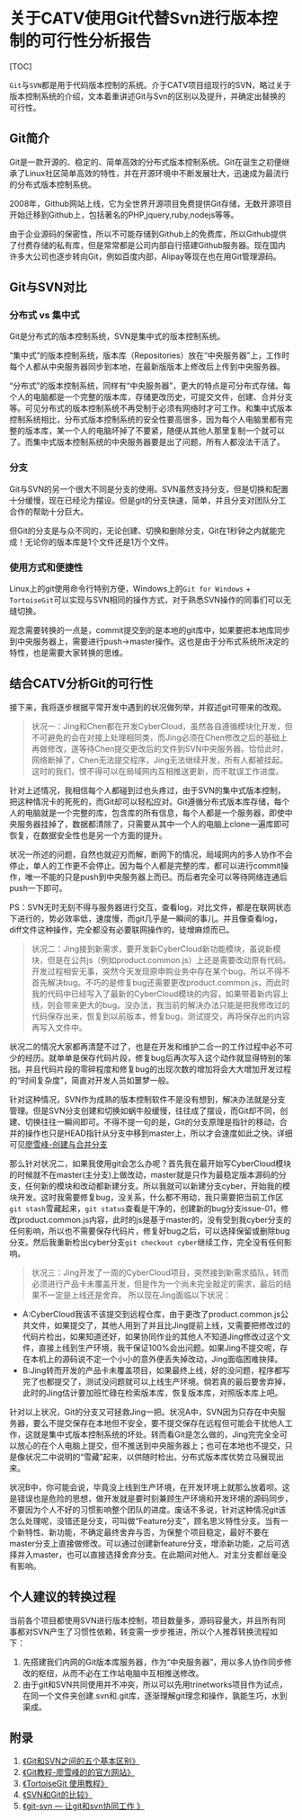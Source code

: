 # 关于CATV使用Git代替Svn进行版本控制的可行性分析报告


[TOC]


`Git`与`SVN`都是用于代码版本控制的系统。介于CATV项目组现行的SVN，略过关于版本控制系统的介绍，文本着重讲述Git与Svn的区别以及提升，并确定出替换的可行性。

## Git简介

Git是一款开源的、稳定的、简单高效的分布式版本控制系统。Git在诞生之初便继承了Linux社区简单高效的特性，并在开源环境中不断发展壮大，迅速成为最流行的分布式版本控制系统。

2008年，Github网站上线，它为全世界开源项目免费提供Git存储，无数开源项目开始迁移到Github上，包括著名的PHP,jquery,ruby,nodejs等等。

由于企业源码的保密性，所以不可能存储到Github上的免费库，所以Github提供了付费存储的私有库，但是常常都是公司内部自行搭建Github服务器。现在国内许多大公司也逐步转向Git，例如百度内部，Alipay等现在也在用Git管理源码。

## Git与SVN对比

### 分布式 vs 集中式
Git是分布式的版本控制系统，SVN是集中式的版本控制系统。

“集中式”的版本控制系统，版本库（Repositories）放在“中央服务器”上，工作时每个人都从中央服务器同步到本地，在最新版版本上修改后上传到中央服务器。

“分布式”的版本控制系统，同样有“中央服务器”，更大的特点是可分布式存储。每个人的电脑都是一个完整的版本库，存储更改历史，可提交文件，创建、合并分支等。可见分布式的版本控制系统不再受制于必须有网络时才可工作。和集中式版本控制系统相比，分布式版本控制系统的安全性要高很多，因为每个人电脑里都有完整的版本库，某一个人的电脑坏掉了不要紧，随便从其他人那里复制一个就可以了。而集中式版本控制系统的中央服务器要是出了问题，所有人都没法干活了。

### 分支

Git与SVN的另一个很大不同是分支的使用。SVN虽然支持分支，但是切换和配置十分缓慢，现在已经沦为摆设。但是git的分支快速，简单，并且分支对团队分工合作的帮助十分巨大。

但Git的分支是与众不同的，无论创建、切换和删除分支，Git在1秒钟之内就能完成！无论你的版本库是1个文件还是1万个文件。

### 使用方式和便捷性

Linux上的git使用命令行特别方便，Windows上的`Git for Windows` + `TortoiseGit`可以实现与SVN相同的操作方式，对于熟悉SVN操作的同事们可以无缝切换。

观念需要转换的一点是，commit提交到的是本地的git库中，如果要把本地库同步到中央服务器上，需要进行push->master操作。这也是由于分布式系统所决定的特性，也是需要大家转换的思维。

## 结合CATV分析Git的可行性

接下来，我将逐步根据平常开发中遇到的状况做列举，并叙述git可带来的改观。

> 状况一：Jing和Chen都在开发CyberCloud，虽然各自遵循模块化开发，但不可避免的会在对接上处理相同类，而Jing必须在Chen修改之后的基础上再做修改，遂等待Chen提交更改后的文件到SVN中央服务器。恰恰此时，网络断掉了，Chen无法提交程序，Jing无法继续开发，所有人都被挂起。这时的我们，恨不得可以在局域网内互相推送更新，而不耽误工作进度。

针对上述情况，我相信每个人都碰到过也头疼过，由于SVN的集中式版本控制，把这种情况卡的死死的，而Git却可以轻松应对。Git遵循分布式版本库存储，每个人的电脑就是一个完整的库，包含库的所有信息，每个人都是一个服务器，即使中央服务器挂掉了，数据都清除了，只需要从其中一个人的电脑上clone一遍库即可恢复，在数据安全性也是另一个方面的提升。

状况一所述的问题，自然也就迎刃而解，断网下的情况，局域网内的多人协作不会停止，单人的工作更不会停止。因为每个人都是完整的库，都可以进行commit操作，唯一不能的只是push到中央服务器上而已。而后者完全可以等待网络连通后push一下即可。

PS：SVN无时无刻不得与服务器进行交互，查看log，对比文件，都是在联网状态下进行的，势必效率低，速度慢，而git几乎是一瞬间的事儿。并且像查看log，diff文件这种操作，完全都没有必要联网操作的，徒增麻烦而已。

> 状况二：Jing接到新需求，要开发新CyberCloud新功能模块，虽说新模块，但是在公共js（例如product.common.js）上还是需要改动原有代码。开发过程相安无事，突然今天发现原申购业务中存在某个bug，所以不得不首先解决bug。不巧的是修复bug还需要更改product.common.js，而此时我的代码中已经写入了最新的CyberCloud模块的内容，如果带着新内容上线，则会带来更大的bug。没办法，我当前的解决办法只能是把我修改过的代码保存出来，恢复到以前版本，修复bug，测试提交，再将保存出的内容再写入文件中。

状况二的情况大家都再清楚不过了，也是在开发和维护二合一的工作过程中必不可少的经历。就单单是保存代码片段，修复bug后再次写入这个动作就显得特别的笨拙。并且代码片段的零碎程度和修复bug的出现次数的增加将会大大增加开发过程的“时间复杂度”，简直对开发人员如噩梦一般。

针对这种情况，SVN作为成熟的版本控制软件不是没有想到，解决办法就是分支管理。但是SVN分支创建和切换如蜗牛般缓慢，往往成了摆设，而Git却不同，创建、切换往往一瞬间即可。不得不提一句的是，Git的分支原理是指针的移动，合并的操作也只是HEAD指针从分支中移到master上，所以才会速度如此之快。详细可见[廖雪峰-创建与合并分支](http://www.liaoxuefeng.com/wiki/0013739516305929606dd18361248578c67b8067c8c017b000/001375840038939c291467cc7c747b1810aab2fb8863508000)

那么针对状况二，如果我使用git会怎么办呢？首先我在最开始写CyberCloud模块的时候就不在master(主分支)上做改动，master就是只作为最稳定版本源码的分支，任何新的模块和改动都新建分支。所以我就可以新建分支cyber，开始我的模块开发。这时我需要修复bug，没关系，什么都不用动，我只需要把当前工作区`git stash`雪藏起来，`git status`查看是干净的，创建新的bug分支issue-01，修改product.common.js内容，此时的js是基于master的，没有受到我cyber分支的任何影响，所以也不需要保存代码片，修复好bug之后，可以选择保留或删除bug分支。然后我重新检出cyber分支`git checkout cyber`继续工作，完全没有任何影响。

> 状况三：Jing开发了一周的CyberCloud项目，突然接到新需求插队，转而必须进行产品卡未覆盖开发，但是作为一个尚未完全敲定的需求，最后的结果不一定是上线还是舍弃。
所以现在Jing面临以下状况：
- A:CyberCloud我该不该提交到远程仓库，由于更改了product.common.js公共文件，如果提交了，其他人用到了并且比Jing提前上线，又需要把修改过的代码片检出，如果知道还好，如果协同作业的其他人不知道Jing修改过这个文件，直接上线到生产环境，我干保证100%会出问题。如果Jing不提交呢，存在本机上的源码说不定一个小小的意外便丢失掉改动，Jing面临困难抉择。
- B:Jing转而开发的产品卡未覆盖项目，如果最终上线，好的没问题，程序都写完了也都提交了，测试没问题就可以上线生产环境。倘若真的最后要舍弃掉，此时的Jing估计要加班忙碌在检索版本库，恢复版本库，对照版本库上吧。

针对以上状况，Git的分支又可拯救Jing一把。状况A中，SVN因为只存在中央服务器，要么不提交保存在本地但不安全，要不提交保存在远程但可能会干扰他人工作，这就是集中式版本控制系统的坏处。转而看Git是怎么做的，Jing完完全全可以放心的在个人电脑上提交，但不推送到中央服务器上；也可在本地也不提交，只是像状况二中说明的“雪藏”起来，以供随时检出。分布式版本库优势立马展现出来。

状况B中，你可能会说，毕竟没上线到生产环境，在开发环境上就那么放着呗。这是错误也是危险的思想，做开发就是要时刻兼顾生产环境和开发环境的源码同步，不要因为个人不好的习惯影响整个团队的进度。废话不多说，针对这种情况git该怎么处理呢，没错还是分支，可叫做“Feature分支”，顾名思义特性分支。当有一个新特性、新功能，不确定最终舍弃与否，为保整个项目稳定，最好不要在master分支上直接做修改。可以通过创建新feature分支，增添新功能，之后可选择并入master，也可以直接选择舍弃分支。在此期间对他人、对主分支都丝毫没有影响。






## 个人建议的转换过程

当前各个项目都使用SVN进行版本控制，项目数量多，源码容量大，并且所有同事都对SVN产生了习惯性依赖，转变需一步步推进，所以个人推荐转换流程如下：

1. 先搭建我们内网的Git版本库服务器，作为“中央服务器”，用以多人协作同步修改的枢纽，从而不必在工作站电脑中互相推送修改。
2. 由于git和SVN共同使用并不冲突，所以可以先用trinetworks项目作为试点，在同一个文件夹创建.svn和.git库，逐渐理解git理念和操作，孰能生巧，水到渠成。


## 附录
1. [《Git和SVN之间的五个基本区别》](http://blog.jobbole.com/31444/)
2. [《Git教程-廖雪峰的的官方网站》](http://www.liaoxuefeng.com/wiki/0013739516305929606dd18361248578c67b8067c8c017b000)
3. [《TortoiseGit 使用教程》](http://blog.csdn.net/ethan_xue/article/details/7749639)
4. [《SVN和Git的比较》](http://blog.csdn.net/a117653909/article/details/8952183)
5. [《git-svn — 让git和svn协同工作 》](http://blog.chinaunix.net/uid-11639156-id-3077471.html)
